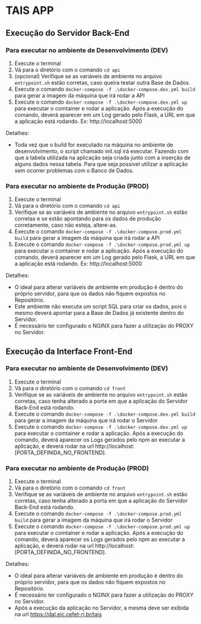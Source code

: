 # TAIS APP

## Execução do Servidor Back-End

### Para executar no ambiente de Desenvolvimento (DEV)

1. Execute o terminal
2. Vá para o diretório com o comando ```cd api ```
3. (opcional) Verifique se as variáveis de ambiente no arquivo `entrypoint.sh` estão corretas, caso queira testar outra Base de Dados.
4. Execute o comando ```docker-compose -f .\docker-compose.dev.yml build``` para gerar a imagem da máquina que irá rodar a API
5. Execute o comando  ```docker-compose -f .\docker-compose.dev.yml up``` para executar o comtainer e rodar a aplicação. Após a execução do comando, deverá aparecer em um Log gerado pelo Flask, a URL em que a aplicação está rodando. Ex: http://localhost:5000

Detalhes:
* Toda vez que o build for executado na máquina no ambiente de desenvolvimento, o script chamado init.sql irá executar. Fazendo com que a tabela utilizada na aplicação seja criada junto com a inserção de alguns dados nessa tabela. Para que seja possivel utilizar a aplicação sem ocorrer problemas com o Banco de Dados.

### Para executar no ambiente de Produção (PROD)

1. Execute o terminal
2. Vá para o diretório com o comando ```cd api ```
3. Verifique se as variáveis de ambiente no arquivo `entrypoint.sh` estão corretas e se estão apontando para os dados de produção corretamente, caso não esteja, altere-as.
4. Execute o comando ```docker-compose -f .\docker-compose.prod.yml build``` para gerar a imagem da máquina que irá rodar a API
5. Execute o comando  ```docker-compose -f .\docker-compose.prod.yml up``` para executar o comtainer e rodar a aplicação. Após a execução do comando, deverá aparecer em um Log gerado pelo Flask, a URL em que a aplicação está rodando. Ex: http://localhost:5000

Detalhes:
* O ideal para alterar variáveis de ambiente em produção é dentro do próprio servidor, para que os dados não fiquem expostos no Repositório.
* Este ambiente não executa um script SQL para criar os dados, pois o mesmo deverá apontar para a Base de Dados já existente dentro do Servidor.
* É necessário ter configurado o NGINX para fazer a utilização do PROXY no Servidor.

## Execução da Interface Front-End

### Para executar no ambiente de Desenvolvimento (DEV)
1. Execute o terminal
2. Vá para o diretório com o comando ```cd front ```
3. Verifique se as variáveis de ambiente no arquivo `entrypoint.sh` estão corretas, caso tenha alterado a porta em que a aplicação do Servidor Back-End está rodando.
4. Execute o comando ```docker-compose -f .\docker-compose.dev.yml build``` para gerar a imagem da máquina que irá rodar o Servidor
5. Execute o comando  ```docker-compose -f .\docker-compose.dev.yml up``` para executar o comtainer e rodar a aplicação. Após a execução do comando, deverá aparecer os Logs gerados pelo npm ao executar a aplicação, e deverá rodar na url http://localhost:[PORTA_DEFINIDA_NO_FRONTEND].

### Para executar no ambiente de Produção (PROD)

1. Execute o terminal
2. Vá para o diretório com o comando ```cd front ```
3. Verifique se as variáveis de ambiente no arquivo `entrypoint.sh` estão corretas, caso tenha alterado a porta em que a aplicação do Servidor Back-End está rodando.
4. Execute o comando ```docker-compose -f .\docker-compose.prod.yml build``` para gerar a imagem da máquina que irá rodar o Servidor
5. Execute o comando  ```docker-compose -f .\docker-compose.prod.yml up``` para executar o comtainer e rodar a aplicação. Após a execução do comando, deverá aparecer os Logs gerados pelo npm ao executar a aplicação, e deverá rodar na url http://localhost:[PORTA_DEFINIDA_NO_FRONTEND].

Detalhes:
* O ideal para alterar variáveis de ambiente em produção é dentro do próprio servidor, para que os dados não fiquem expostos no Repositório.
* É necessário ter configurado o NGINX para fazer a utilização do PROXY no Servidor.
* Após a execução da aplicação no Servidor, a mesma deve ser exibida na url https://dal.eic.cefet-rj.br/tais